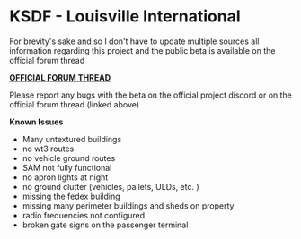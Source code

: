 # KSDF - Louisville International

For brevity's sake and so I don't have to update multiple sources all information regarding this project and the public beta is available on the official forum thread

**[OFFICIAL FORUM THREAD](https://forums.x-plane.org/index.php?/forums/topic/167284-ksdf-louisville-international/&)**

Please report any bugs with the beta on the official project discord or on the official forum thread (linked above)

**Known Issues**
* Many untextured buildings
* no wt3 routes
* no vehicle ground routes
* SAM not fully functional
* no apron lights at night
* no ground clutter (vehicles, pallets, ULDs, etc. )
* missing the fedex building
* missing many perimeter buildings and sheds on property
* radio frequencies not configured
* broken gate signs on the passenger terminal